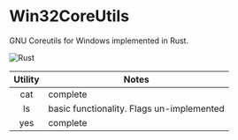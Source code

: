 # Win32CoreUtils
GNU Coreutils for Windows implemented in Rust.

![Rust](https://github.com/BKreisel/Win32CoreUtils/workflows/Rust/badge.svg)

| Utility       | Notes        |
|:-------------:|------------- |
| cat           | complete     |
| ls            | basic functionality. Flags un-implemented     |
| yes           | complete    |